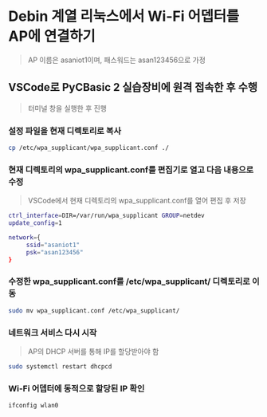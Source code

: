 # Debin 계열 리눅스에서 Wi-Fi 어뎁터를 AP에 연결하기
> AP 이름은 asaniot1이며, 패스워드는 asan123456으로 가정 

## VSCode로 PyCBasic 2 실습장비에 원격 접속한 후 수행
> 터미널 창을 실행한 후 진행

### 설정 파일을 현재 디렉토리로 복사
```sh
cp /etc/wpa_supplicant/wpa_supplicant.conf ./
```

### 현재 디렉토리의 wpa_supplicant.conf를 편집기로 열고 다음 내용으로 수정 
> VSCode에서 현재 디렉토리의 wpa_supplicant.conf를 열어 편집 후 저장
```sh
ctrl_interface=DIR=/var/run/wpa_supplicant GROUP=netdev
update_config=1

network={
     ssid="asaniot1"
     psk="asan123456"
}
```

### 수정한 wpa_supplicant.conf를 /etc/wpa_supplicant/ 디렉토리로 이동
```sh
sudo mv wpa_supplicant.conf /etc/wpa_supplicant/
```

### 네트워크 서비스 다시 시작
> AP의 DHCP 서버를 통해 IP를 할당받아야 함
```sh
sudo systemctl restart dhcpcd
```

### Wi-Fi 어뎁터에 동적으로 할당된 IP 확인
```sh
ifconfig wlan0
```  

